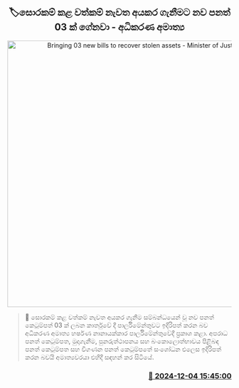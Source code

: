 <p align='center'><b><h2 align='center' title='Bringing 03 new bills to recover stolen assets - Minister of Justice'>🏷සොරකම් කළ වත්කම් නැවත අයකර ගැනීමට නව පනත් 03 ක් ගේනවා - අධිකරණ අමාත්‍ය</h2></b></p>
<p align='center'><img src='https://helakuru.sgp1.cdn.digitaloceanspaces.com/esana/images/lib/Harshana-nanayanakkara.jpg' width='600' alt='Bringing 03 new bills to recover stolen assets - Minister of Justice'></p>

>📝 සොරකම් කළ වත්කම් නැවත අයකර ගැනීම සම්බන්ධයෙන් වූ නව පනත් කෙටුම්පත් 03 ක් ලබන කාර්තුවේ දී පාර්ලිමේන්තුවට ඉදිරිපත් කරන බව අධිකරණ අමාත්‍ය හර්ෂණ නානායක්කාර පාර්ලිමේන්තුවේදී ප්‍රකාශ කළා.
අපරාධ පනත් කෙටුම්පත, මුදාගැනීම, පුනරුත්ථාපනය සහ බංකොලොත්භාවය පිළිබඳ පනත් කෙටුම්පත සහ විගණන පනත් කෙටුම්පතේ සංශෝධන එලෙස ඉදිරිපත් කරන බවයි අමාත්‍යවරයා එහිදී සඳහන් කර සිටියේ.


<h3 align='right'><a href='https://www.helakuru.lk/esana/p/105650/'>📅 2024-12-04 15:45:00</a></h3>

